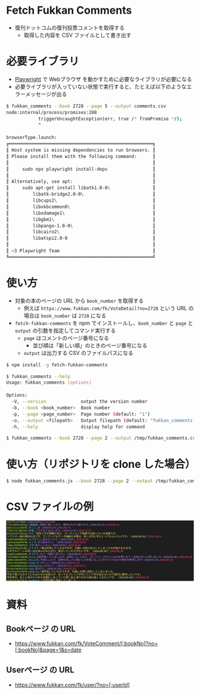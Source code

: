 # Fetch Fukkan Comments
- 復刊ドットコムの復刊投票コメントを取得する
  - 取得した内容を CSV ファイルとして書き出す

# 必要ライブラリ
- [Playwright](https://playwright.dev/) で Webブラウザ を動かすために必要なライブラリが必要になる
- 必要ライブラリが入っていない状態で実行すると、たとえば以下のようなエラーメッセージが出る

```bash
$ fukkan_comments --book 2728 --page 5 --output comments.csv
node:internal/process/promises:288
            triggerUncaughtException(err, true /* fromPromise */);
            ^

browserType.launch:
╔══════════════════════════════════════════════════════╗
║ Host system is missing dependencies to run browsers. ║
║ Please install them with the following command:      ║
║                                                      ║
║     sudo npx playwright install-deps                 ║
║                                                      ║
║ Alternatively, use apt:                              ║
║     sudo apt-get install libatk1.0-0\                ║
║         libatk-bridge2.0-0\                          ║
║         libcups2\                                    ║
║         libxkbcommon0\                               ║
║         libxdamage1\                                 ║
║         libgbm1\                                     ║
║         libpango-1.0-0\                              ║
║         libcairo2\                                   ║
║         libatspi2.0-0                                ║
║                                                      ║
║ <3 Playwright Team                                   ║
╚══════════════════════════════════════════════════════╝
```

# 使い方
- 対象の本のページの URL から `book_number` を取得する
  - 例えば `https://www.fukkan.com/fk/VoteDetail?no=2728` という URL の場合は `book_number` は `2728` になる
- `fetch-fukkan-comments` を npm でインストールし、`book_number` と `page` と `output` の引数を指定してコマンド実行する
  - `page` はコメントのページ番号になる
    - 並び順は「新しい順」のときのページ番号になる
  - `output` は出力する CSV のファイルパスになる

```bash
$ npm install -g fetch-fukkan-comments
```

```bash
$ fukkan_comments --help
Usage: fukkan_comments [options]

Options:
  -V, --version             output the version number
  -b, --book <book_number>  Book number
  -p, --page <page_number>  Page number (default: "1")
  -o, --output <filepath>   Output filepath (default: "fukkan_comments.csv")
  -h, --help                display help for command
```

```bash
$ fukkan_comments --book 2728 --page 2 --output /tmp/fukkan_comments.csv
```

# 使い方（リポジトリを clone した場合）

```bash
$ node fukkan_comments.js --book 2728 --page 2 --output /tmp/fukkan_comments.csv
```

# CSV ファイルの例
![CSV ファイルの例](./csv_screenshot.png)

# 資料

## Bookページ の URL
- https://www.fukkan.com/fk/VoteComment/[:bookNo]?no=[:bookNo]&page=1&s=date

## Userページ の URL
- https://www.fukkan.com/fk/user/?no=[:userId]
